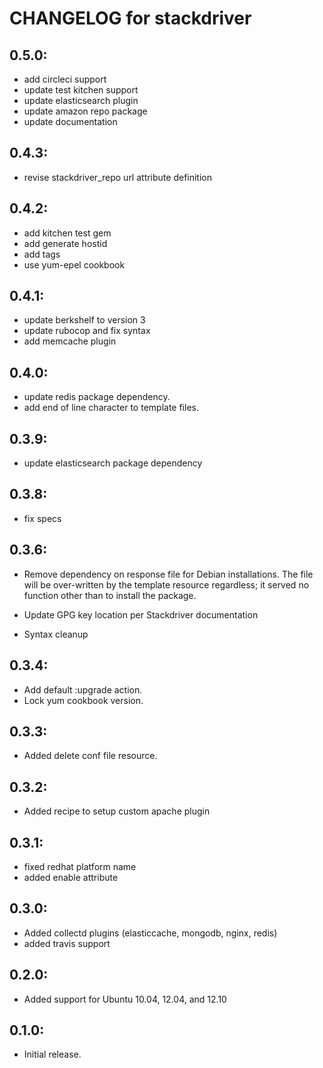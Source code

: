 # CHANGELOG for stackdriver

## 0.5.0:

* add circleci support
* update test kitchen support
* update elasticsearch plugin
* update amazon repo package
* update documentation

## 0.4.3:

* revise stackdriver_repo url attribute definition

## 0.4.2:

* add kitchen test gem
* add generate hostid
* add tags
* use yum-epel cookbook

## 0.4.1:

* update berkshelf to version 3
* update rubocop and fix syntax
* add memcache plugin

## 0.4.0:

* update redis package dependency.
* add end of line character to template files.

## 0.3.9:

* update elasticsearch package dependency

## 0.3.8:

* fix specs

## 0.3.6:

* Remove dependency on response file for Debian installations.
  The file will be over-written by the template resource regardless; it served
  no function other than to install the package.

* Update GPG key location per Stackdriver documentation

* Syntax cleanup

## 0.3.4:

* Add default :upgrade action.
* Lock yum cookbook version.

## 0.3.3:

* Added delete conf file resource.

## 0.3.2:

* Added recipe to setup custom apache plugin

## 0.3.1:

* fixed redhat platform name
* added enable attribute

## 0.3.0:

* Added collectd plugins (elasticcache, mongodb, nginx, redis)
* added travis support

## 0.2.0:

* Added support for Ubuntu 10.04, 12.04, and 12.10

## 0.1.0:

* Initial release.
